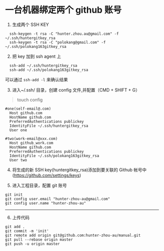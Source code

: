 # 一台机器绑定两个 github 账号

1. 生成两个 SSH KEY

```
  ssh-keygen -t rsa -C "hunter.zhou.au@gmail.com" -f ~/.ssh/huntergitkey_rsa
  ssh-keygen -t rsa -C "polokang@gmail.com" -f ~/.ssh/polokang163gitkey_rsa
```

2. 把 key 加到 ssh agent 上

```
  ssh-add ~/.ssh/huntergitkey_rsa
  ssh-add ~/.ssh/polokang163gitkey_rsa
```

可以通过 `ssh-add -l` 来确认结果

3. 进入~/.ssh/ 目录，创建 config 文件,并配置（CMD + SHIFT + G）

> touch config

```
#one(self-email@.com)
  Host github.com
  HostName github.com
  PreferredAuthentications publickey
  IdentityFile ~/.ssh/huntergitkey_rsa
  User one

#two(work-email@xxx.com)
  Host github_work.com
  HostName github.com
  PreferredAuthentications publickey
  IdentityFile ~/.ssh/polokang163gitkey_rsa
  User two
```

4. 将生成的新 SSH key(huntergitkey_rsa)添加到要关联的 Github 帐号中(https://github.com/settings/keys)

5. 进入工程目录，配置 git 账号

```
git init
git config user.email "hunter-zhou-au@gmail.com"
git config user.name "hunter-zhou-au"
```

---

6. 上传代码

```
git add .
git commit -m 'init'
git remote add origin git@github.com:hunter-zhou-au/manual.git
git pull --rebase origin master
git push -u origin master
```
